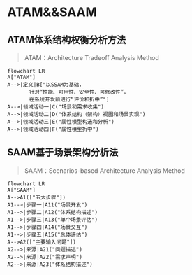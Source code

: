 # ATAM&&SAAM

## ATAM体系结构权衡分析方法

> ATAM：Architecture Tradeoff Analysis Method

```mermaid
flowchart LR
A["ATAM"]
A-->|定义|B["以SSAM为基础，
       针对“性能、可用性、安全性、可修改性”，
       在系统开发前进行“评价和折中”"]
A-->|领域活动一|C("场景和需求收集")
A-->|领域活动二|D("体系结构（架构）视图和场景实现")
A-->|领域活动三|E("属性模型构造和分析")
A-->|领域活动四|F("属性模型折中")
```

## SAAM基于场景架构分析法

> SAAM：Scenarios-based Architecture Analysis Method

```mermaid
flowchart LR
A["SAAM"]
A-->A1(["五大步骤"])
A1-->|步骤一|A11("场景开发")
A1-->|步骤二|A12("体系结构描述")
A1-->|步骤三|A13("单个场景评估")
A1-->|步骤四|A14("场景交互")
A1-->|步骤五|A15("总体评估")
A-->A2(["主要输入问题"])
A2-->|来源|A21("问题描述")
A2-->|来源|A22("需求声明")
A2-->|来源|A23("体系结构描述")
```

